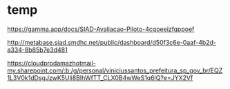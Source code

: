 # temp

https://gamma.app/docs/SIAD-Avaliacao-Piloto-4cqoeeizfqppoef

http://metabase.siad.smdhc.net/public/dashboard/d50f3c6e-0aaf-4b2d-a334-8b85b7e3d481

https://cloudprodamazhotmail-my.sharepoint.com/:b:/g/personal/viniciussantos_prefeitura_sp_gov_br/EQZ1L3V0k1dDsgJzwK5Uli8BIhWfTT_CLX0B4wWeS1q6lQ?e=JYX2Vf
